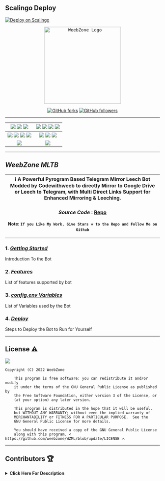 ## Scalingo Deploy



[![Deploy on Scalingo](https://cdn.scalingo.com/deploy/button.svg)](https://my.scalingo.com/deploy?source=https://github.com/sanoemiy/WxML#master)







<p align="center">
    <a href="https://github.com/weebzone/WZML">
        <kbd>
            <img width="250" src="https://telegra.ph/file/496644cbabaeb916e3616.png" alt="WeebZone Logo">
        </kbd>
    </a>
</p>

<p align="center">
<div align=center>

[![GitHub forks](https://img.shields.io/github/forks/weebzone/WZML?style=social)](https://github.com/weebzone/WZML/fork)
[![GitHub followers](https://img.shields.io/github/followers/weebzone?style=social&label=weebzone%20Followers)](https://github.com/weebzone)

----

[![](https://img.shields.io/github/repo-size/weebzone/WZML?color=green&label=Repo%20Size&labelColor=292c3b)](#) [![](https://img.shields.io/github/commit-activity/m/weebzone/WZML?logo=github&labelColor=292c3b&label=Github%20Commits)](#) [![](https://img.shields.io/github/license/weebzone/WZML?style=flat&label=License&labelColor=292c3b)](#)|[![](https://img.shields.io/github/issues-raw/weebzone/WZML?style=flat&label=Open%20Issues&labelColor=292c3b)](#) [![](https://img.shields.io/github/issues-closed-raw/weebzone/WZML?style=flat&label=Closed%20Issues&labelColor=292c3b)](#) [![](https://img.shields.io/github/issues-pr-raw/weebzone/WZML?style=flat&label=Open%20Pull%20Requests&labelColor=292c3b)](#) [![](https://img.shields.io/github/issues-pr-closed-raw/weebzone/WZML?style=flat&label=Closed%20Pull%20Requests&labelColor=292c3b)](#)
:---:|:---:|
[![](https://img.shields.io/github/languages/count/weebzone/WZML?style=flat&label=Total%20Languages&labelColor=292c3b&color=blueviolet)](#) [![](https://img.shields.io/github/languages/top/weebzone/WZML?style=flat&logo=python&labelColor=292c3b)](#) [![](https://img.shields.io/github/last-commit/weebzone/WZML?style=flat&label=Last%20Commit&labelColor=292c3b&color=important)](#) [![](https://badgen.net/github/branches/weebzone/WZML?label=Total%20Branches&labelColor=292c3b)](#)|[![](https://img.shields.io/github/forks/weebzone/WZML?style=flat&logo=github&label=Forks&labelColor=292c3b&color=critical)](#) [![](https://img.shields.io/github/stars/weebzone/WZML?style=flat&logo=github&label=Stars&labelColor=292c3b&color=yellow)](#) [![](https://badgen.net/docker/pulls/codewithweeb/weebzone?icon=docker&label=Pulls&labelColor=292c3b&color=blue)](#)
[![](https://img.shields.io/badge/Telegram%20Channel-Join-9cf?style=for-the-badge&logo=telegram&logoColor=blue&style=flat&labelColor=292c3b)](https://t.me/WeebZone_updates) |[![](https://img.shields.io/badge/Support%20Group-Join-9cf?style=for-the-badge&logo=telegram&logoColor=blue&style=flat&labelColor=292c3b)](https://t.me/WeebZ) |

</div>

----

## ***WeebZone MLTB***

<div align=center>

ℹ️ A Powerful Pyrogram Based Telegram Mirror Leech Bot Modded by Codewithweeb to directly Mirror to Google Drive or Leech to Telegram, with Multi Direct Links Support for Enhanced Mirroring & Leeching.|
---|
    
### ***Source Code*** : [Repo](https://github.com/weebzone/WZML)

#### Note: `If you Like My Work, Give Stars ⭐ to the Repo and Follow Me on Github`
    
----
</div>
</p>

### 1. [***Getting Started***](https://github.com/weebzone/WZML/wiki/Getting-Started)
Introduction To the Bot

### 2. [***Features***](https://github.com/weebzone/WZML/wiki/Features)
List of features supported by bot

### 3. [***config.env Variables***](https://github.com/weebzone/WZML/wiki/Setting-up-the-config.env-file)
List of Variables used by the Bot

### 4. [***Deploy***](https://github.com/weebzone/WZML/wiki/Deployment)
Steps to Deploy the Bot to Run for Yourself

---

## License ⚠️

[![](https://www.gnu.org/graphics/gplv3-with-text-136x68.png)](https://www.gnu.org/licenses/gpl-3.0.html)

```text
Copyright (C) 2022 WeebZone

    This program is free software: you can redistribute it and/or modify
    it under the terms of the GNU General Public License as published by
    the Free Software Foundation, either version 3 of the License, or
    (at your option) any later version.

    This program is distributed in the hope that it will be useful,
    but WITHOUT ANY WARRANTY; without even the implied warranty of
    MERCHANTABILITY or FITNESS FOR A PARTICULAR PURPOSE.  See the
    GNU General Public License for more details.

    You should have received a copy of the GNU General Public License
    along with this program. < https://github.com/weebzone/WZML/blob/update/LICENSE >.
```

---

## Contributors 🏆
<details>
    <summary><b>Click Here For Description</b></summary>

|![](https://avatars.githubusercontent.com/u/113664541)|![](https://avatars.githubusercontent.com/u/105407900)|![](https://avatars.githubusercontent.com/u/94453305)|![](https://avatars.githubusercontent.com/u/77075674)|![](https://avatars.githubusercontent.com/u/56303690)|![](https://avatars.githubusercontent.com/u/91935990)|
|---|---|---|---|---|---|
|[`CodeWithWeeb`](https://github.com/weebzone)|[`SilentDemonSD`](https://github.com/SilentDemonSD)|[`Ajay Choudhary`](https://github.com/ajay0916)|[`Anasty17`](https://github.com/anasty17)|[`Arshsisodiya`](https://github.com/arshsisodiya/helios-mirror) |[`ToxyTech`](https://github.com/dipeshpatil123)|
| `me` add modules and fixes & many more|Co-Author|Co-Author & Tester|Base Repo|For there BOT_PM and LOG feature| For Task Limit|

</details>
